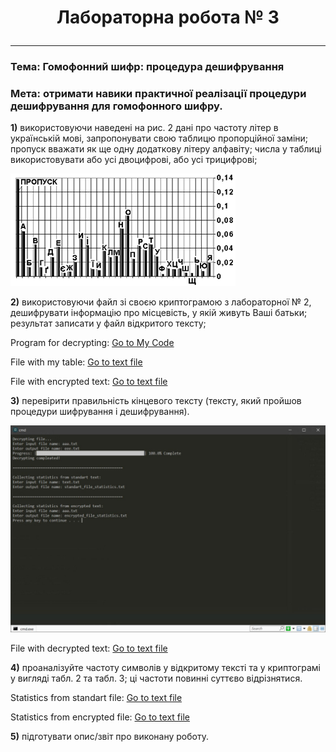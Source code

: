 # <p align = "center">__Лабораторна робота № 3__</p>

---

### __Тема: Гомофонний шифр: процедура дешифрування__

### __Мета: отримати навики практичної реалізації процедури дешифрування для гомофонного шифру.__

__1)__	використовуючи наведені на рис. 2 дані про частоту літер в українській мові, запропонувати свою таблицю пропорційної заміни; пропуск вважати як ще одну додаткову літеру алфавіту; числа у таблиці використовувати або усі двоцифрові, або усі трицифрові;

![1](screenshots/1.png)

__2)__	використовуючи файл зі своєю криптограмою з лабораторної № 2, дешифрувати інформацію про місцевість, у якій живуть Ваші батьки; результат записати у файл відкритого тексту;

Program for decrypting:
<a href="files/AZI_lab-3.py" download>Go to My Code</a>

File with my table:
<a href="files/table.txt" download>Go to text file</a>

File with encrypted text:
<a href="files/aaa.txt" download>Go to text file</a>

__3)__	перевірити правильність кінцевого тексту (тексту, який пройшов процедури шифрування і дешифрування).

![1](screenshots/2.png)

File with decrypted text:
<a href="files/eee.txt" download>Go to text file</a>


__4)__	проаналізуйте частоту символів у відкритому тексті та у криптограмі у вигляді табл. 2 та табл. 3; ці частоти повинні суттєво відрізнятися.

Statistics from standart file:
<a href="files/standart_file_statistics.txt" download>Go to text file</a>

Statistics from encrypted file:
<a href="files/encrypted_file_statistics.txt" download>Go to text file</a>


__5)__	підготувати опис/звіт про виконану роботу.
